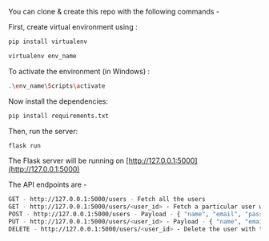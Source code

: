 You can clone & create this repo with the following commands -

First, create virtual environment using :
```bash
pip install virtualenv

virtualenv env_name
```
To activate the environment (in Windows) :
```bash
.\env_name\Scripts\activate
```
Now install the dependencies:

```bash
pip install requirements.txt
```
Then, run the server:

```bash
flask run
```
The Flask server will be running on [http://127.0.0.1:5000](http://127.0.0.1:5000)

The API endpoints are - 
```bash
GET - http://127.0.0.1:5000/users - Fetch all the users
GET - http://127.0.0.1:5000/users/<user_id> - Fetch a particular user with the corresponding id
POST - http://127.0.0.1:5000/users - Payload - { "name", "email", "password" } - Create a user
PUT - http://127.0.0.1:5000/users/<user_id> - Payload - { "name", "email", "password" } - Update the data of a particular user
DELETE - http://127.0.0.1:5000/users/<user_id> - Delete the user with the corresponding id
```
